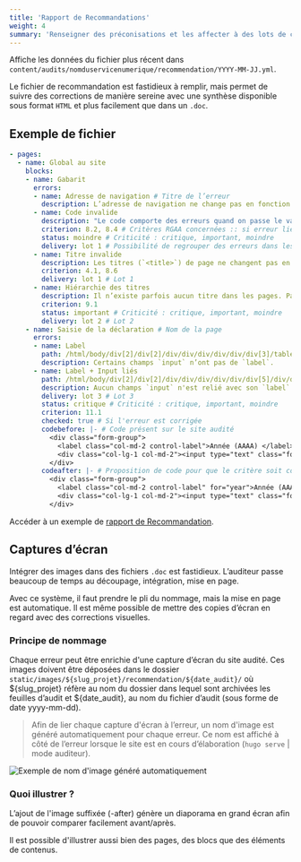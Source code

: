 ```yaml
---
title: 'Rapport de Recommandations'
weight: 4
summary: 'Renseigner des préconisations et les affecter à des lots de correction'
---
```


Affiche les données du fichier plus récent dans `content/audits/nomduservicenumerique/recommendation/YYYY-MM-JJ.yml`.

Le fichier de recommandation est fastidieux à remplir, mais permet de suivre des corrections de manière sereine avec une synthèse disponible sous format `HTML` et plus facilement que dans un `.doc`.

## Exemple de fichier

```yaml
- pages:
  - name: Global au site
    blocks:
    - name: Gabarit
      errors:
      - name: Adresse de navigation # Titre de l’erreur
        description: L’adresse de navigation ne change pas en fonction des pages.
      - name: Code invalide
        description: "Le code comporte des erreurs quand on passe le validateur : https://validator.w3.org/." # Description longue
        criterion: 8.2, 8.4 # Critères RGAA concernées :: si erreur lié à un critère, l'erreur sera reporté dans la déclaration générée
        status: moindre # Criticité : critique, important, moindre
        delivery: lot 1 # Possibilité de regrouper des erreurs dans les lots en haut de page (l'intitulé du champ est libre)
      - name: Titre invalide
        description: Les titres (`<title>`) de page ne changent pas en fonction des pages et ne sont pas pertinents.
        criterion: 4.1, 8.6
        delivery: lot 1 # Lot 1
      - name: Hiérarchie des titres
        description: Il n’existe parfois aucun titre dans les pages. Passer certains titres (haut de page)`<h3>` en `<h1>` ou ajouter des `<h1>` à toutes les pages.
        criterion: 9.1
        status: important # Criticité : critique, important, moindre
        delivery: lot 2 # Lot 2
    - name: Saisie de la déclaration # Nom de la page
      errors:
      - name: Label
        path: /html/body/div[2]/div[2]/div/div/div/div/div/div[3]/table/tbody[1]/tr/td[3]/div/input
        description: Certains champs `input` n’ont pas de `label`.
      - name: Label + Input liés
        path: /html/body/div[2]/div[2]/div/div/div/div/div/div[5]/div/div/div/div/div[2]/div[6]/label # Xpath
        description: Aucun champs `input` n'est relié avec son `label` avec une attribut `for`.
        delivery: lot 3 # Lot 3
        status: critique # Criticité : critique, important, moindre
        criterion: 11.1
        checked: true # Si l'erreur est corrigée
        codebefore: |- # Code présent sur le site audité
          <div class="form-group">
            <label class="col-md-2 control-label">Année (AAAA) </label>
            <div class="col-lg-1 col-md-2"><input type="text" class="form-control"></div>
          </div>
        codeafter: |- # Proposition de code pour que le critère soit conforme
          <div class="form-group">
            <label class="col-md-2 control-label" for="year">Année (AAAA) </label>
            <div class="col-lg-1 col-md-2"><input type="text" class="form-control" id="year"></div>
          </div>
```

Accéder à un exemple de [rapport de Recommandation](https://frago-sandbox.netlify.app/audits/contributions-indirectes-en-ligne/recommendation).

## Captures d’écran

Intégrer des images dans des fichiers `.doc` est fastidieux. L’auditeur passe beaucoup de temps au découpage, intégration, mise en page.

Avec ce système, il faut prendre le pli du nommage, mais la mise en page est automatique. Il est même possible de mettre des copies d’écran en regard avec des corrections visuelles.

### Principe de nommage

Chaque erreur peut être enrichie d'une capture d’écran du site audité. Ces images doivent être
déposées dans le dossier `static/images/${slug_projet}/recommendation/${date_audit}/` où ${slug_projet}
réfère au nom du dossier dans lequel sont archivées les feuilles d’audit et ${date_audit}, au nom
du fichier d’audit (sous forme de date yyyy-mm-dd).

> Afin de lier chaque capture d'écran à l’erreur, un nom d'image est généré automatiquement pour chaque
erreur. Ce nom est affiché à côté de l’erreur lorsque le site est en cours d’élaboration (`hugo serve` | mode auditeur).

![Exemple de nom d'image généré automatiquement](/frago/images/nom-capture-recommandation.png)

### Quoi illustrer ?

L’ajout de l'image suffixée (-after) génère un diaporama en grand écran afin de pouvoir comparer facilement avant/après.

Il est possible d'illustrer aussi bien des pages, des blocs que des éléments de contenus.


